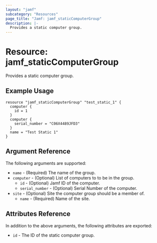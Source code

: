 ```yaml
---
layout: "jamf"
subcategory: "Resources"
page_title: "Jamf: jamf_staticComputerGroup"
description: |-
  Provides a static computer group.
---
```


# Resource: jamf_staticComputerGroup

Provides a static computer group.

## Example Usage

```hcl
resource "jamf_staticComputerGroup" "test_static_1" {
  computer {
    id = 1
  }
  computer {
    serial_number = "C06X4489JFD3"
  }
  name = "Test Static 1"
}
```

## Argument Reference

The following arguments are supported:

* `name`      - (Required) The name of the group.
* `computer`  - (Optional) List of computers to to be in the group.
   * `id`            - (Optional) Jamf ID of the computer.
   * `serial_number` - (Optional) Serial Number of the computer.
* `site`      - (Optional) Site the computer group should be a member of.
   * `name`          - (Required) Name of the site.

## Attributes Reference

In addition to the above arguments, the following attributes are exported:

* `id` - The ID of the static computer group.
